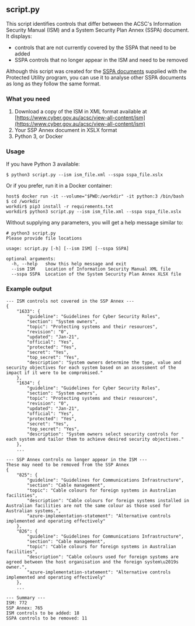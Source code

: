 ## script.py

This script identifies controls that differ between the ACSC's Information Security Manual (ISM) and a System Security Plan Annex (SSPA) document. It displays:

* controls that are not currently covered by the SSPA that need to be added
* SSPA controls that no longer appear in the ISM and need to be removed

Although this script was created for the [SSPA documents](https://desktop.gov.au/blueprint/security.html) supplied with the Protected Utility program, you can use it to analyse other SSPA documents as long as they follow the same format.

### What you need

1. Download a copy of the ISM in XML format available at [https://www.cyber.gov.au/acsc/view-all-content/ism](https://www.cyber.gov.au/acsc/view-all-content/ism)
1. Your SSP Annex document in XSLX format
1. Python 3, or Docker

### Usage

If you have Python 3 available:

```
$ python3 script.py --ism ism_file.xml --sspa sspa_file.xslx
```

Or if you prefer, run it in a Docker container:

```
host$ docker run -it --volume="$PWD:/workdir" -it python:3 /bin/bash
$ cd /workdir
workdir$ pip3 install -r requirements.txt
workdir$ python3 script.py --ism ism_file.xml --sspa sspa_file.xslx
```

Without supplying any parameters, you will get a help message similar to:

```
# python3 script.py
Please provide file locations

usage: script.py [-h] [--ism ISM] [--sspa SSPA]

optional arguments:
  -h, --help   show this help message and exit
  --ism ISM    Location of Information Security Manual XML file
  --sspa SSPA  Location of the System Security Plan Annex XLSX file
```

### Example output

```
--- ISM controls not covered in the SSP Annex ---
{
    "1633": {
        "guideline": "Guidelines for Cyber Security Roles",
        "section": "System owners",
        "topic": "Protecting systems and their resources",
        "revision": "0",
        "updated": "Jan-21",
        "official": "Yes",
        "protected": "Yes",
        "secret": "Yes",
        "top_secret": "Yes",
        "description": "System owners determine the type, value and security objectives for each system based on an assessment of the impact if it were to be compromised."
    },
    "1634": {
        "guideline": "Guidelines for Cyber Security Roles",
        "section": "System owners",
        "topic": "Protecting systems and their resources",
        "revision": "0",
        "updated": "Jan-21",
        "official": "Yes",
        "protected": "Yes",
        "secret": "Yes",
        "top_secret": "Yes",
        "description": "System owners select security controls for each system and tailor them to achieve desired security objectives."
    },
    ...

--- SSP Annex controls no longer appear in the ISM ---
These may need to be removed from the SSP Annex
{
    "825": {
        "guideline": "Guidelines for Communications Infrastructure",
        "section": "Cable management",
        "topic": "Cable colours for foreign systems in Australian facilities",
        "description": "Cable colours for foreign systems installed in Australian facilities are not the same colour as those used for Australian systems.",
        "azure-implementation-statement": "Alternative controls implemented and operating effectively"
    },
    "826": {
        "guideline": "Guidelines for Communications Infrastructure",
        "section": "Cable management",
        "topic": "Cable colours for foreign systems in Australian facilities",
        "description": "Cable colours used for foreign systems are agreed between the host organisation and the foreign system\u2019s owner.",
        "azure-implementation-statement": "Alternative controls implemented and operating effectively"
    },
    ...

--- Summary ---
ISM: 772
SSP Annex: 765
ISM controls to be added: 18
SSPA controls to be removed: 11
```
